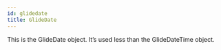 ```yaml
---
id: glidedate
title: GlideDate
---
```

This is the GlideDate object. It’s used less than the GlideDateTime object.